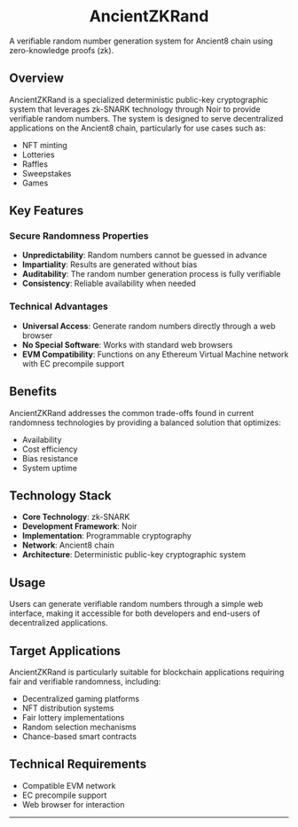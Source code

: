<div align="center">
  <h1>AncientZKRand</h1>
</div>

A verifiable random number generation system for Ancient8 chain using zero-knowledge proofs (zk).

## Overview

AncientZKRand is a specialized deterministic public-key cryptographic system that leverages zk-SNARK technology through Noir to provide verifiable random numbers. The system is designed to serve decentralized applications on the Ancient8 chain, particularly for use cases such as:

- NFT minting
- Lotteries
- Raffles
- Sweepstakes
- Games

## Key Features

### Secure Randomness Properties

- **Unpredictability**: Random numbers cannot be guessed in advance
- **Impartiality**: Results are generated without bias
- **Auditability**: The random number generation process is fully verifiable
- **Consistency**: Reliable availability when needed

### Technical Advantages

- **Universal Access**: Generate random numbers directly through a web browser
- **No Special Software**: Works with standard web browsers
- **EVM Compatibility**: Functions on any Ethereum Virtual Machine network with EC precompile support

## Benefits

AncientZKRand addresses the common trade-offs found in current randomness technologies by providing a balanced solution that optimizes:

- Availability
- Cost efficiency
- Bias resistance
- System uptime

## Technology Stack

- **Core Technology**: zk-SNARK
- **Development Framework**: Noir
- **Implementation**: Programmable cryptography
- **Network**: Ancient8 chain
- **Architecture**: Deterministic public-key cryptographic system

## Usage

Users can generate verifiable random numbers through a simple web interface, making it accessible for both developers and end-users of decentralized applications.

## Target Applications

AncientZKRand is particularly suitable for blockchain applications requiring fair and verifiable randomness, including:

- Decentralized gaming platforms
- NFT distribution systems
- Fair lottery implementations
- Random selection mechanisms
- Chance-based smart contracts

## Technical Requirements

- Compatible EVM network
- EC precompile support
- Web browser for interaction

---

